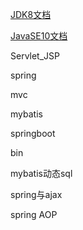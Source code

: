 

[JDK8文档](https://docs.oracle.com/javase/8/docs/api/index.html)

[JavaSE10文档](https://docs.oracle.com/javase/10/docs/api/overview-summary.html)





Servlet_JSP

spring

mvc

mybatis

springboot

bin

mybatis动态sql

spring与ajax

spring AOP